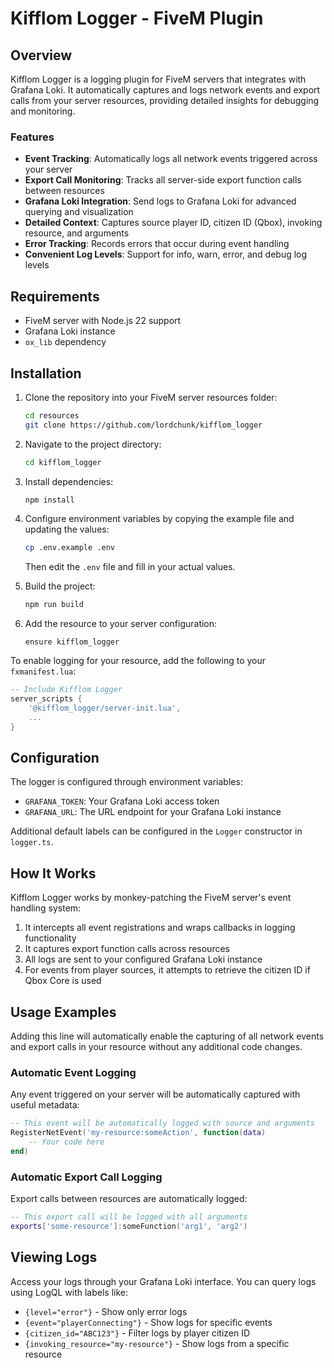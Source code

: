 # Kifflom Logger - FiveM Plugin

## Overview

Kifflom Logger is a logging plugin for FiveM servers that integrates with Grafana Loki. It automatically captures and logs network events and export calls from your server resources, providing detailed insights for debugging and monitoring.

### Features

- **Event Tracking**: Automatically logs all network events triggered across your server
- **Export Call Monitoring**: Tracks all server-side export function calls between resources
- **Grafana Loki Integration**: Send logs to Grafana Loki for advanced querying and visualization
- **Detailed Context**: Captures source player ID, citizen ID (Qbox), invoking resource, and arguments
- **Error Tracking**: Records errors that occur during event handling
- **Convenient Log Levels**: Support for info, warn, error, and debug log levels

## Requirements

- FiveM server with Node.js 22 support
- Grafana Loki instance
- `ox_lib` dependency

## Installation

1. Clone the repository into your FiveM server resources folder:
   ```bash
   cd resources
   git clone https://github.com/lordchunk/kifflom_logger
   ```

2. Navigate to the project directory:
   ```bash
   cd kifflom_logger
   ```

3. Install dependencies:
   ```bash
   npm install
   ```

4. Configure environment variables by copying the example file and updating the values:
   ```bash
   cp .env.example .env
   ```
   Then edit the `.env` file and fill in your actual values.


5. Build the project:
   ```bash
   npm run build
   ```

6. Add the resource to your server configuration:
   ```
   ensure kifflom_logger
   ```

To enable logging for your resource, add the following to your `fxmanifest.lua`:

```lua
-- Include Kifflom Logger
server_scripts {
    '@kifflom_logger/server-init.lua',
    ... 
}
```

## Configuration

The logger is configured through environment variables:

- `GRAFANA_TOKEN`: Your Grafana Loki access token
- `GRAFANA_URL`: The URL endpoint for your Grafana Loki instance

Additional default labels can be configured in the `Logger` constructor in `logger.ts`.

## How It Works

Kifflom Logger works by monkey-patching the FiveM server's event handling system:

1. It intercepts all event registrations and wraps callbacks in logging functionality
2. It captures export function calls across resources
3. All logs are sent to your configured Grafana Loki instance
4. For events from player sources, it attempts to retrieve the citizen ID if Qbox Core is used

## Usage Examples

Adding this line will automatically enable the capturing of all network events and export calls in your resource without any additional code changes.

### Automatic Event Logging

Any event triggered on your server will be automatically captured with useful metadata:

```lua
-- This event will be automatically logged with source and arguments
RegisterNetEvent('my-resource:someAction', function(data)
    -- Your code here
end)
```

### Automatic Export Call Logging

Export calls between resources are automatically logged:

```lua
-- This export call will be logged with all arguments
exports['some-resource']:someFunction('arg1', 'arg2')
```

## Viewing Logs

Access your logs through your Grafana Loki interface. You can query logs using LogQL with labels like:

- `{level="error"}` - Show only error logs
- `{event="playerConnecting"}` - Show logs for specific events
- `{citizen_id="ABC123"}` - Filter logs by player citizen ID
- `{invoking_resource="my-resource"}` - Show logs from a specific resource
